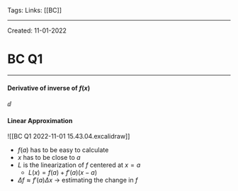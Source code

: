 Tags:
Links: [[BC]]

---
Created: 11-01-2022
# BC Q1
---

#### Derivative of inverse of $f(x)$
$\dd$

#### Linear Approximation
![[BC Q1 2022-11-01 15.43.04.excalidraw]]
- $f(a)$ has to be easy to calculate
- $x$ has to be close to $a$
- $L$ is the linearization of $f$ centered at $x=a$
	- $L(x) = f(a) + f'(a)(x-a)$
- $\Delta f \approx f'(a)\Delta x$  → estimating the change in $f$


